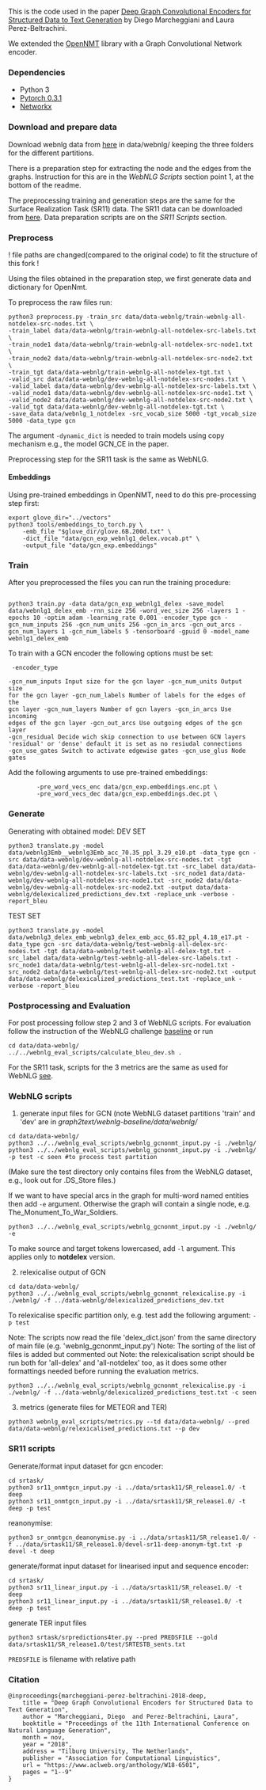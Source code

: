 This is the code used in the paper [Deep Graph Convolutional Encoders for Structured Data to Text Generation](http://aclweb.org/anthology/W18-6501) by Diego Marcheggiani and Laura Perez-Beltrachini.

We extended the [OpenNMT](https://github.com/OpenNMT/OpenNMT-py) library with a Graph Convolutional Network encoder.



### Dependencies
 - Python 3
 - [Pytorch 0.3.1](https://pytorch.org/get-started/locally/)
 - [Networkx](https://networkx.github.io) 


### Download and prepare data


Download webnlg data from [here](https://gitlab.com/shimorina/webnlg-dataset/tree/master/webnlg_challenge_2017)
in data/webnlg/ keeping the three folders for the different partitions.

There is a preparation step for extracting the node and the edges from the graphs.
Instruction for this are in the *WebNLG Scripts* section point 1, at the bottom of the readme.

The preprocessing training and generation steps are the same for the Surface Realization Task (SR11) data.
The SR11 data can be downloaded from [here](https://sites.google.com/site/genchalrepository/surface-realisation/sr11).
Data preparation scripts are on the *SR11 Scripts* section.

### Preprocess

! file paths are changed(compared to the original code) to fit the structure of this fork !

Using the files obtained in the preparation step, we first generate data and dictionary for OpenNmt.


To preprocess the raw files run:

```
python3 preprocess.py -train_src data/data-webnlg/train-webnlg-all-notdelex-src-nodes.txt \
-train_label data/data-webnlg/train-webnlg-all-notdelex-src-labels.txt \
-train_node1 data/data-webnlg/train-webnlg-all-notdelex-src-node1.txt \
-train_node2 data/data-webnlg/train-webnlg-all-notdelex-src-node2.txt \
-train_tgt data/data-webnlg/train-webnlg-all-notdelex-tgt.txt \
-valid_src data/data-webnlg/dev-webnlg-all-notdelex-src-nodes.txt \
-valid_label data/data-webnlg/dev-webnlg-all-notdelex-src-labels.txt \
-valid_node1 data/data-webnlg/dev-webnlg-all-notdelex-src-node1.txt \
-valid_node2 data/data-webnlg/dev-webnlg-all-notdelex-src-node2.txt \
-valid_tgt data/data-webnlg/dev-webnlg-all-notdelex-tgt.txt \
-save_data data/webnlg_1_notdelex -src_vocab_size 5000 -tgt_vocab_size 5000 -data_type gcn  
```

The argument ```-dynamic_dict``` is needed to train models using copy mechanism e.g., the model GCN_CE in the paper.

Preprocessing step for the SR11 task is the same as WebNLG.

#### Embeddings

Using pre-trained embeddings in OpenNMT, need to do this pre-processing step first:
```
export glove_dir="../vectors"
python3 tools/embeddings_to_torch.py \
    -emb_file "$glove_dir/glove.6B.200d.txt" \
    -dict_file "data/gcn_exp_webnlg1_delex.vocab.pt" \
    -output_file "data/gcn_exp.embeddings" 
```

### Train
After you preprocessed the files you can run the training procedure:
```

python3 train.py -data data/gcn_exp_webnlg1_delex -save_model data/webnlg1_delex_emb -rnn_size 256 -word_vec_size 256 -layers 1 -epochs 10 -optim adam -learning_rate 0.001 -encoder_type gcn -gcn_num_inputs 256 -gcn_num_units 256 -gcn_in_arcs -gcn_out_arcs -gcn_num_layers 1 -gcn_num_labels 5 -tensorboard -gpuid 0 -model_name webnlg1_delex_emb 
```

To train with a GCN encoder the following options must be set:
<code><pre>
-encoder_type  
-gcn_num_inputs Input size for the gcn layer
-gcn_num_units Output size for the gcn layer
-gcn_num_labels Number of labels for the edges of the gcn layer
-gcn_num_layers Number of gcn layers
-gcn_in_arcs Use incoming edges of the gcn layer
-gcn_out_arcs Use outgoing edges of the gcn layer
-gcn_residual Decide wich skip connection to use between GCN layers 'residual' or 'dense' default it is set as no resiudal connections
-gcn_use_gates  Switch to activate edgewise gates
-gcn_use_glus Node gates
</code></pre>


Add the following arguments to use pre-trained embeddings:
```
        -pre_word_vecs_enc data/gcn_exp.embeddings.enc.pt \
        -pre_word_vecs_dec data/gcn_exp.embeddings.dec.pt \
```

### Generate ###
Generating with obtained model:
DEV SET
```
python3 translate.py -model data/webnlg3Emb__webnlg3Emb_acc_70.35_ppl_3.29_e10.pt -data_type gcn -src data/data-webnlg/dev-webnlg-all-notdelex-src-nodes.txt -tgt data/data-webnlg/dev-webnlg-all-notdelex-tgt.txt -src_label data/data-webnlg/dev-webnlg-all-notdelex-src-labels.txt -src_node1 data/data-webnlg/dev-webnlg-all-notdelex-src-node1.txt -src_node2 data/data-webnlg/dev-webnlg-all-notdelex-src-node2.txt -output data/data-webnlg/delexicalized_predictions_dev.txt -replace_unk -verbose -report_bleu
```

TEST SET
```
python3 translate.py -model data/webnlg3_delex_emb_webnlg3_delex_emb_acc_65.82_ppl_4.18_e17.pt -data_type gcn -src data/data-webnlg/test-webnlg-all-delex-src-nodes.txt -tgt data/data-webnlg/test-webnlg-all-delex-tgt.txt -src_label data/data-webnlg/test-webnlg-all-delex-src-labels.txt -src_node1 data/data-webnlg/test-webnlg-all-delex-src-node1.txt -src_node2 data/data-webnlg/test-webnlg-all-delex-src-node2.txt -output data/data-webnlg/delexicalized_predictions_test.txt -replace_unk -verbose -report_bleu
```

### Postprocessing and Evaluation ###
For post processing follow step 2 and 3 of WebNLG scripts.
For evaluation follow the instruction of the WebNLG challenge [baseline](http://webnlg.loria.fr/pages/baseline.html) or run 

    cd data/data-webnlg/
    ../../webnlg_eval_scripts/calculate_bleu_dev.sh .
For the SR11 task, scripts for the 3 metrics are the same as used for WebNLG [see](https://www.aclweb.org/anthology/W11-2832).

### WebNLG scripts ###

1. generate input files for GCN (note WebNLG dataset partitions 'train' and 'dev' are in *graph2text/webnlg-baseline/data/webnlg/*
```
cd data/data-webnlg/
python3 ../../webnlg_eval_scripts/webnlg_gcnonmt_input.py -i ./webnlg/
python3 ../../webnlg_eval_scripts/webnlg_gcnonmt_input.py -i ./webnlg/ -p test -c seen #to process test partition
```
(Make sure the test directory only contains files from the WebNLG dataset, e.g., look out for .DS_Store files.)


If we want to have special arcs in the graph for multi-word named entities then add ```-e``` argument.
Otherwise the graph will contain a single node, e.g. The_Monument_To_War_Soldiers.

```
python3 ../../webnlg_eval_scripts/webnlg_gcnonmt_input.py -i ./webnlg/ -e
```

To make source and target tokens lowercased, add ```-l``` argument. This applies only to **notdelex** version.

2. relexicalise output of GCN
```
cd data/data-webnlg/
python3 ../../webnlg_eval_scripts/webnlg_gcnonmt_relexicalise.py -i ./webnlg/ -f ../data-webnlg/delexicalized_predictions_dev.txt
```
To relexicalise specific partition only, e.g. test add the following argument:
```-p test```

Note: The scripts now read the file 'delex_dict.json' from the same directory of main file (e.g. 'webnlg_gcnonmt_input.py')
Note: The sorting of the list of files is added but commented out
Note: the relexicalisation script should be run both for 'all-delex' and 'all-notdelex' too, as it does some other formattings needed before running the evaluation metrics.
```
python3 ../../webnlg_eval_scripts/webnlg_gcnonmt_relexicalise.py -i ./webnlg/ -f ../data-webnlg/delexicalized_predictions_test.txt -c seen
```


3. metrics (generate files for METEOR and TER)
```
python3 webnlg_eval_scripts/metrics.py --td data/data-webnlg/ --pred data/data-webnlg/relexicalised_predictions.txt --p dev
```

### SR11 scripts ###

Generate/format input dataset for gcn encoder:
```
cd srtask/
python3 sr11_onmtgcn_input.py -i ../data/srtask11/SR_release1.0/ -t deep
python3 sr11_onmtgcn_input.py -i ../data/srtask11/SR_release1.0/ -t deep -p test
```
reanonymise:
```
python3 sr_onmtgcn_deanonymise.py -i ../data/srtask11/SR_release1.0/ -f ../data/srtask11/SR_release1.0/devel-sr11-deep-anonym-tgt.txt -p devel -t deep
```
generate/format input dataset for linearised input and sequence encoder:
```
cd srtask/
python3 sr11_linear_input.py -i ../data/srtask11/SR_release1.0/ -t deep
python3 sr11_linear_input.py -i ../data/srtask11/SR_release1.0/ -t deep -p test
```

generate TER input files
```
python3 srtask/srpredictions4ter.py --pred PREDSFILE --gold data/srtask11/SR_release1.0/test/SRTESTB_sents.txt
```
```PREDSFILE``` is filename with relative path


### Citation
```
@inproceedings{marcheggiani-perez-beltrachini-2018-deep,
    title = "Deep Graph Convolutional Encoders for Structured Data to Text Generation",
    author = "Marcheggiani, Diego  and Perez-Beltrachini, Laura",
    booktitle = "Proceedings of the 11th International Conference on Natural Language Generation",
    month = nov,
    year = "2018",
    address = "Tilburg University, The Netherlands",
    publisher = "Association for Computational Linguistics",
    url = "https://www.aclweb.org/anthology/W18-6501",
    pages = "1--9"
}
```
